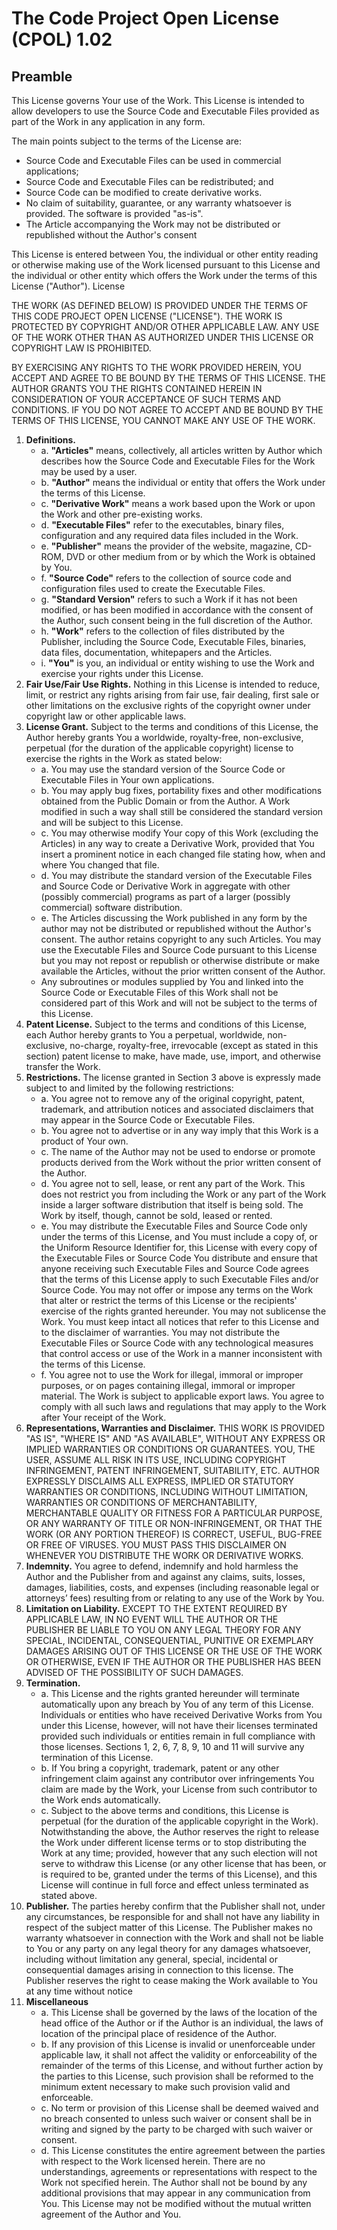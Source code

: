 # The Code Project Open License (CPOL) 1.02

## Preamble

This License governs Your use of the Work. This License is intended to allow developers to use the Source Code and Executable Files provided as part of the Work in any application in any form.

The main points subject to the terms of the License are:

* Source Code and Executable Files can be used in commercial applications;
* Source Code and Executable Files can be redistributed; and
* Source Code can be modified to create derivative works.
* No claim of suitability, guarantee, or any warranty whatsoever is provided. The software is provided "as-is".
* The Article accompanying the Work may not be distributed or republished without the Author's consent

This License is entered between You, the individual or other entity reading or otherwise making use of the Work licensed pursuant to this License and the individual or other entity which offers the Work under the terms of this License ("Author").
License

THE WORK (AS DEFINED BELOW) IS PROVIDED UNDER THE TERMS OF THIS CODE PROJECT OPEN LICENSE ("LICENSE"). THE WORK IS PROTECTED BY COPYRIGHT AND/OR OTHER APPLICABLE LAW. ANY USE OF THE WORK OTHER THAN AS AUTHORIZED UNDER THIS LICENSE OR COPYRIGHT LAW IS PROHIBITED.

BY EXERCISING ANY RIGHTS TO THE WORK PROVIDED HEREIN, YOU ACCEPT AND AGREE TO BE BOUND BY THE TERMS OF THIS LICENSE. THE AUTHOR GRANTS YOU THE RIGHTS CONTAINED HEREIN IN CONSIDERATION OF YOUR ACCEPTANCE OF SUCH TERMS AND CONDITIONS. IF YOU DO NOT AGREE TO ACCEPT AND BE BOUND BY THE TERMS OF THIS LICENSE, YOU CANNOT MAKE ANY USE OF THE WORK.

1. **Definitions.**
   * a. **"Articles"** means, collectively, all articles written by Author which describes how the Source Code and Executable Files for the Work may be used by a user.
   * b. **"Author"** means the individual or entity that offers the Work under the terms of this License.
   * c. **"Derivative Work"** means a work based upon the Work or upon the Work and other pre-existing works.
   * d. **"Executable Files"** refer to the executables, binary files, configuration and any required data files included in the Work.
   * e. **"Publisher"** means the provider of the website, magazine, CD-ROM, DVD or other medium from or by which the Work is obtained by You.
   * f. **"Source Code"** refers to the collection of source code and configuration files used to create the Executable Files.
   * g. **"Standard Version"** refers to such a Work if it has not been modified, or has been modified in accordance with the consent of the Author, such consent being in the full discretion of the Author.
   * h. **"Work"** refers to the collection of files distributed by the Publisher, including the Source Code, Executable Files, binaries, data files, documentation, whitepapers and the Articles.
   * i. **"You"** is you, an individual or entity wishing to use the Work and exercise your rights under this License.
2. **Fair Use/Fair Use Rights.** Nothing in this License is intended to reduce, limit, or restrict any rights arising from fair use, fair dealing, first sale or other limitations on the exclusive rights of the copyright owner under copyright law or other applicable laws.
3. **License Grant.** Subject to the terms and conditions of this License, the Author hereby grants You a worldwide, royalty-free, non-exclusive, perpetual (for the duration of the applicable copyright) license to exercise the rights in the Work as stated below:
   * a. You may use the standard version of the Source Code or Executable Files in Your own applications.
   * b. You may apply bug fixes, portability fixes and other modifications obtained from the Public Domain or from the Author. A Work modified in such a way shall still be considered the standard version and will be subject to this License.
   * c. You may otherwise modify Your copy of this Work (excluding the Articles) in any way to create a Derivative Work, provided that You insert a prominent notice in each changed file stating how, when and where You changed that file.
   * d. You may distribute the standard version of the Executable Files and Source Code or Derivative Work in aggregate with other (possibly commercial) programs as part of a larger (possibly commercial) software distribution.
   * e. The Articles discussing the Work published in any form by the author may not be distributed or republished without the Author's consent. The author retains copyright to any such Articles. You may use the Executable Files and Source Code pursuant to this License but you may not repost or republish or otherwise distribute or make available the Articles, without the prior written consent of the Author.
   * Any subroutines or modules supplied by You and linked into the Source Code or Executable Files of this Work shall not be considered part of this Work and will not be subject to the terms of this License.
4. **Patent License.** Subject to the terms and conditions of this License, each Author hereby grants to You a perpetual, worldwide, non-exclusive, no-charge, royalty-free, irrevocable (except as stated in this section) patent license to make, have made, use, import, and otherwise transfer the Work.
5. **Restrictions.** The license granted in Section 3 above is expressly made subject to and limited by the following restrictions:
   * a. You agree not to remove any of the original copyright, patent, trademark, and attribution notices and associated disclaimers that may appear in the Source Code or Executable Files.
   * b. You agree not to advertise or in any way imply that this Work is a product of Your own.
   * c. The name of the Author may not be used to endorse or promote products derived from the Work without the prior written consent of the Author.
   * d. You agree not to sell, lease, or rent any part of the Work. This does not restrict you from including the Work or any part of the Work inside a larger software distribution that itself is being sold. The Work by itself, though, cannot be sold, leased or rented.
   * e. You may distribute the Executable Files and Source Code only under the terms of this License, and You must include a copy of, or the Uniform Resource Identifier for, this License with every copy of the Executable Files or Source Code You distribute and ensure that anyone receiving such Executable Files and Source Code agrees that the terms of this License apply to such Executable Files and/or Source Code. You may not offer or impose any terms on the Work that alter or restrict the terms of this License or the recipients' exercise of the rights granted hereunder. You may not sublicense the Work. You must keep intact all notices that refer to this License and to the disclaimer of warranties. You may not distribute the Executable Files or Source Code with any technological measures that control access or use of the Work in a manner inconsistent with the terms of this License.
   * f. You agree not to use the Work for illegal, immoral or improper purposes, or on pages containing illegal, immoral or improper material. The Work is subject to applicable export laws. You agree to comply with all such laws and regulations that may apply to the Work after Your receipt of the Work.
6. **Representations, Warranties and Disclaimer.** THIS WORK IS PROVIDED "AS IS", "WHERE IS" AND "AS AVAILABLE", WITHOUT ANY EXPRESS OR IMPLIED WARRANTIES OR CONDITIONS OR GUARANTEES. YOU, THE USER, ASSUME ALL RISK IN ITS USE, INCLUDING COPYRIGHT INFRINGEMENT, PATENT INFRINGEMENT, SUITABILITY, ETC. AUTHOR EXPRESSLY DISCLAIMS ALL EXPRESS, IMPLIED OR STATUTORY WARRANTIES OR CONDITIONS, INCLUDING WITHOUT LIMITATION, WARRANTIES OR CONDITIONS OF MERCHANTABILITY, MERCHANTABLE QUALITY OR FITNESS FOR A PARTICULAR PURPOSE, OR ANY WARRANTY OF TITLE OR NON-INFRINGEMENT, OR THAT THE WORK (OR ANY PORTION THEREOF) IS CORRECT, USEFUL, BUG-FREE OR FREE OF VIRUSES. YOU MUST PASS THIS DISCLAIMER ON WHENEVER YOU DISTRIBUTE THE WORK OR DERIVATIVE WORKS.
7. **Indemnity.** You agree to defend, indemnify and hold harmless the Author and the Publisher from and against any claims, suits, losses, damages, liabilities, costs, and expenses (including reasonable legal or attorneys’ fees) resulting from or relating to any use of the Work by You.
8. **Limitation on Liability.** EXCEPT TO THE EXTENT REQUIRED BY APPLICABLE LAW, IN NO EVENT WILL THE AUTHOR OR THE PUBLISHER BE LIABLE TO YOU ON ANY LEGAL THEORY FOR ANY SPECIAL, INCIDENTAL, CONSEQUENTIAL, PUNITIVE OR EXEMPLARY DAMAGES ARISING OUT OF THIS LICENSE OR THE USE OF THE WORK OR OTHERWISE, EVEN IF THE AUTHOR OR THE PUBLISHER HAS BEEN ADVISED OF THE POSSIBILITY OF SUCH DAMAGES.
9. **Termination.**
   * a. This License and the rights granted hereunder will terminate automatically upon any breach by You of any term of this License. Individuals or entities who have received Derivative Works from You under this License, however, will not have their licenses terminated provided such individuals or entities remain in full compliance with those licenses. Sections 1, 2, 6, 7, 8, 9, 10 and 11 will survive any termination of this License.
   * b. If You bring a copyright, trademark, patent or any other infringement claim against any contributor over infringements You claim are made by the Work, your License from such contributor to the Work ends automatically.
   * c. Subject to the above terms and conditions, this License is perpetual (for the duration of the applicable copyright in the Work). Notwithstanding the above, the Author reserves the right to release the Work under different license terms or to stop distributing the Work at any time; provided, however that any such election will not serve to withdraw this License (or any other license that has been, or is required to be, granted under the terms of this License), and this License will continue in full force and effect unless terminated as stated above.
10. **Publisher.** The parties hereby confirm that the Publisher shall not, under any circumstances, be responsible for and shall not have any liability in respect of the subject matter of this License. The Publisher makes no warranty whatsoever in connection with the Work and shall not be liable to You or any party on any legal theory for any damages whatsoever, including without limitation any general, special, incidental or consequential damages arising in connection to this license. The Publisher reserves the right to cease making the Work available to You at any time without notice
11. **Miscellaneous**
    * a. This License shall be governed by the laws of the location of the head office of the Author or if the Author is an individual, the laws of location of the principal place of residence of the Author.
    * b. If any provision of this License is invalid or unenforceable under applicable law, it shall not affect the validity or enforceability of the remainder of the terms of this License, and without further action by the parties to this License, such provision shall be reformed to the minimum extent necessary to make such provision valid and enforceable.
    * c. No term or provision of this License shall be deemed waived and no breach consented to unless such waiver or consent shall be in writing and signed by the party to be charged with such waiver or consent.
    * d. This License constitutes the entire agreement between the parties with respect to the Work licensed herein. There are no understandings, agreements or representations with respect to the Work not specified herein. The Author shall not be bound by any additional provisions that may appear in any communication from You. This License may not be modified without the mutual written agreement of the Author and You.

